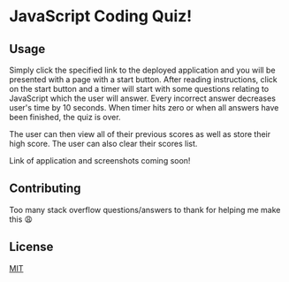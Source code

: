 # JavaScript Coding Quiz!

## Usage

Simply click the specified link to the deployed application and you will be presented with a page with a start button. After reading instructions, click on the start button and a timer will start with some questions relating to JavaScript which the user will answer. Every incorrect answer decreases user's time by 10 seconds. When timer hits zero or when all answers have been finished, the quiz is over. 

The user can then view all of their previous scores as well as store their high score. The user can also clear their scores list.

Link of application and screenshots coming soon!

## Contributing

Too many stack overflow questions/answers to thank for helping me make this 😩

## License

[MIT](https://choosealicense.com/licenses/mit/)